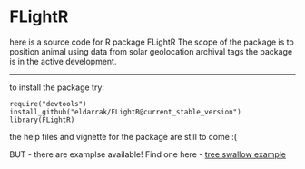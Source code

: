 FLightR
=======

here is a source code for R package FLightR
The scope of the package is to position animal using data from solar geolocation archival tags
the package is in the active development.

---------------	
to install the package try:
    
    require("devtools")
    install_github("eldarrak/FLightR@current_stable_version")
	library(FLightR)

the help files and vignette for the package are still to come :(

BUT - there are examplse available! Find one here - [tree swallow example](https://github.com/eldarrak/FLightR/blob/master/examples/tree_swallow_BAS_tag_example/tree_swallow_analysis.Rmd)

